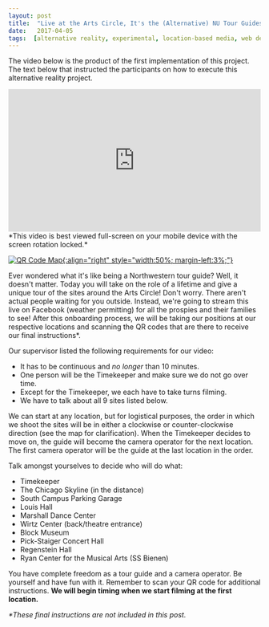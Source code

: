 ```yaml
---
layout: post
title:  "Live at the Arts Circle, It's the (Alternative) NU Tour Guides!"
date:   2017-04-05
tags:  [alternative reality, experimental, location-based media, web design, northwestern]
---
```

The video below is the product of the first implementation of this project. The text below that instructed the participants on how to execute this alternative reality project.

<div style="position:relative;height:0;padding-bottom:56.25%"><iframe src="https://www.youtube.com/embed/Cg0S_O51Kr4?rel=0?ecver=2" width="640" height="360" frameborder="0" style="position:absolute;width:100%;height:100%;left:0" allowfullscreen></iframe></div>
*This video is best viewed full-screen on your mobile device with the screen rotation locked.*

<span class="image main"> <a href="{{site.baseurl}}/assets/images/QR_code_map.PNG">![QR Code Map]({{site.baseurl}}/assets/images/QR_code_map.PNG){:align="right" style="width:50%; margin-left:3%;"}</a></span>

Ever wondered what it's like being a Northwestern tour guide? Well, it doesn't matter. Today you will take on the role of a lifetime and give a unique tour of the sites around the Arts Circle! Don't worry. There aren't actual people waiting for you outside. Instead, we're going to stream this live on Facebook (weather permitting) for all the prospies and their families to see! After this onboarding process, we will be taking our positions at our respective locations and scanning the QR codes that are there to receive our final instructions*.

Our supervisor listed the following requirements for our video:
* It has to be continuous and *no longer* than 10 minutes.
* One person will be the Timekeeper and make sure we do not go over time.
* Except for the Timekeeper, we each have to take turns filming.
* We have to talk about all 9 sites listed below.

We can start at any location, but for logistical purposes, the order in which we shoot the sites will be in either a clockwise or counter-clockwise direction (see the map for clarification). When the Timekeeper decides to move on, the guide will become the camera operator for the next location. The first camera operator will be the guide at the last location in the order.

Talk amongst yourselves to decide who will do what:

* Timekeeper
* The Chicago Skyline (in the distance)
* South Campus Parking Garage
* Louis Hall
* Marshall Dance Center
* Wirtz Center (back/theatre entrance)
* Block Museum
* Pick-Staiger Concert Hall
* Regenstein Hall
* Ryan Center for the Musical Arts (SS Bienen)

You have complete freedom as a tour guide and a camera operator. Be yourself and have fun with it. Remember to scan your QR code for additional instructions. **We will begin timing when we start filming at the first location.**

*\*These final instructions are not included in this post.*
